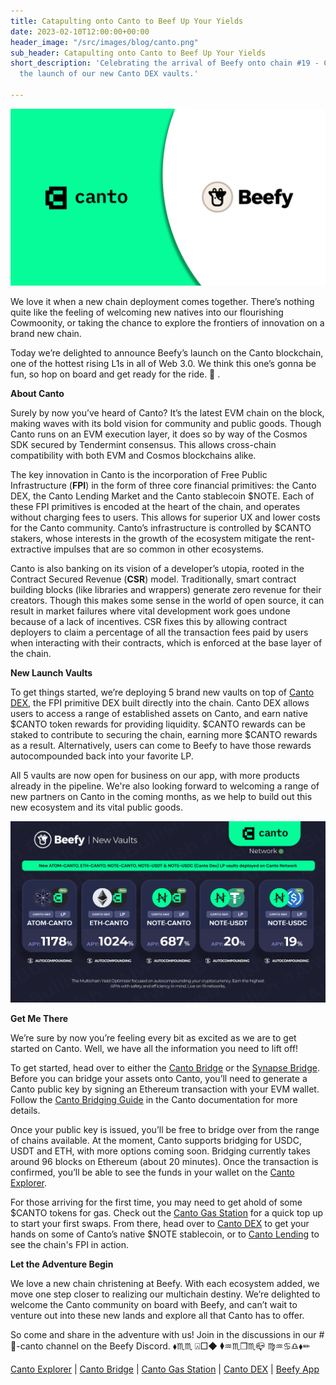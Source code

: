 ```yaml
---
title: Catapulting onto Canto to Beef Up Your Yields
date: 2023-02-10T12:00:00+00:00
header_image: "/src/images/blog/canto.png"
sub_header: Catapulting onto Canto to Beef Up Your Yields
short_description: 'Celebrating the arrival of Beefy onto chain #19 - Canto - with
  the launch of our new Canto DEX vaults.'

---
```

![](/src/images/blog/canto.png)

We love it when a new chain deployment comes together. There’s nothing quite like the feeling of welcoming new natives into our flourishing Cowmoonity, or taking the chance to explore the frontiers of innovation on a brand new chain.

Today we’re delighted to announce Beefy’s launch on the Canto blockchain, one of the hottest rising L1s in all of Web 3.0. We think this one’s gonna be fun, so hop on board and get ready for the ride. 🎉 .

**About Canto**

Surely by now you’ve heard of Canto? It’s the latest EVM chain on the block, making waves with its bold vision for community and public goods. Though Canto runs on an EVM execution layer, it does so by way of the Cosmos SDK secured by Tendermint consensus. This allows cross-chain compatibility with both EVM and Cosmos blockchains alike.

The key innovation in Canto is the incorporation of Free Public Infrastructure (**FPI**) in the form of three core financial primitives: the Canto DEX, the Canto Lending Market and the Canto stablecoin $NOTE. Each of these FPI primitives is encoded at the heart of the chain, and operates without charging fees to users. This allows for superior UX and lower costs for the Canto community. Canto’s infrastructure is controlled by $CANTO stakers, whose interests in the growth of the ecosystem mitigate the rent-extractive impulses that are so common in other ecosystems.

Canto is also banking on its vision of a developer’s utopia, rooted in the Contract Secured Revenue (**CSR**) model. Traditionally, smart contract building blocks (like libraries and wrappers) generate zero revenue for their creators. Though this makes some sense in the world of open source, it can result in market failures where vital development work goes undone because of a lack of incentives. CSR fixes this by allowing contract deployers to claim a percentage of all the transaction fees paid by users when interacting with their contracts, which is enforced at the base layer of the chain.

**New Launch Vaults**

To get things started, we’re deploying 5 brand new vaults on top of [Canto DEX](https://canto.io/lp), the FPI primitive DEX built directly into the chain. Canto DEX allows users to access a range of established assets on Canto, and earn native $CANTO token rewards for providing liquidity. $CANTO rewards can be staked to contribute to securing the chain, earning more $CANTO rewards as a result. Alternatively, users can come to Beefy to have those rewards autocompounded back into your favorite LP.

All 5 vaults are now open for business on our app, with more products already in the pipeline. We're also looking forward to welcoming a range of new partners on Canto in the coming months, as we help to build out this new ecosystem and its vital public goods.

![](/src/images/blog/canto-vaults.png)

**Get Me There**

We’re sure by now you’re feeling every bit as excited as we are to get started on Canto. Well, we have all the information you need to lift off!

To get started, head over to either the [Canto Bridge](https://canto.io/bridge) or the [Synapse Bridge](https://synapseprotocol.com/). Before you can bridge your assets onto Canto, you’ll need to generate a Canto public key by signing an Ethereum transaction with your EVM wallet. Follow the [Canto Bridging Guide](https://docs.canto.io/user-guides/bridging-assets/to-canto) in the Canto documentation for more details.

Once your public key is issued, you’ll be free to bridge over from the range of chains available. At the moment, Canto supports bridging for USDC, USDT and ETH, with more options coming soon. Bridging currently takes around 96 blocks on Ethereum (about 20 minutes). Once the transaction is confirmed, you’ll be able to see the funds in your wallet on the [Canto Explorer](https://evm.explorer.canto.io/).

For those arriving for the first time, you may need to get ahold of some $CANTO tokens for gas. Check out the [Canto Gas Station](https://www.cpms.wtf/gas) for a quick top up to start your first swaps. From there, head over to [Canto DEX](https://canto.io/lp) to get your hands on some of Canto’s native $NOTE stablecoin, or to [Canto Lending](https://canto.io/lending) to see the chain's FPI in action.

**Let the Adventure Begin**

We love a new chain christening at Beefy. With each ecosystem added, we move one step closer to realizing our multichain destiny. We’re delighted to welcome the Canto community on board with Beefy, and can’t wait to venture out into these new lands and explore all that Canto has to offer.

So come and share in the adventure with us! Join in the discussions in our #🍈-canto channel on the Beefy Discord. ⬧︎♏︎︎♏︎︎ ⍓︎︎□︎︎◆︎︎ ⧫︎︎♒︎︎♏︎︎❒︎︎♏︎︎📪︎ ♍︎♒︎︎♋︎︎♎︎︎⬧︎︎✏︎

[Canto Explorer](https://evm.explorer.canto.io/) | [Canto Bridge](https://canto.io/bridge) | [Canto Gas Station](https://www.cpms.wtf/gas) | [Canto DEX](https://canto.io/lp) | [Beefy App](https://app.beefy.finance/)